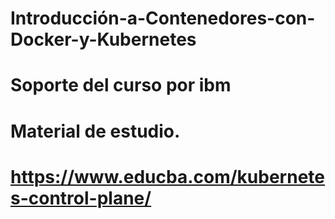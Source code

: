 # Introducción-a-Contenedores-con-Docker-y-Kubernetes
# Soporte del curso  por ibm
# Material de estudio.
# 
# https://www.educba.com/kubernetes-control-plane/
